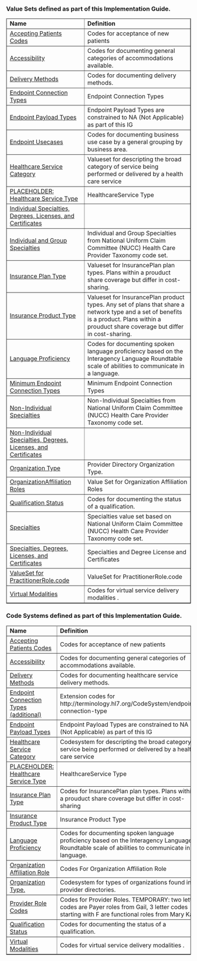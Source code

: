 

<div xmlns="http://www.w3.org/1999/xhtml" xmlns:xsi="http://www.w3.org/2001/XMLSchema-instance" xsi:schemaLocation="http://hl7.org/fhir ../../input-cache/schemas-r5/fhir-single.xsd">


<h3>Value Sets defined as part of this Implementation Guide.  </h3>
<table border="1" class="valuesets local">
  <thead>
    <tr>
      <td>
        <b>Name</b>
      </td>
      <td>
        <b>Definition</b>
      </td>
    </tr>
  </thead>
  <tbody> 
<tr>
<td><a href="ValueSet-AcceptingPatientsVS.html">Accepting Patients Codes</a></td>
<td>Codes for acceptance of new patients</td>
</tr>
<tr>
<td><a href="ValueSet-AccessibilityVS.html">Accessibility</a></td>
<td>Codes for documenting general categories of accommodations available. </td>
</tr>
<tr>
<td><a href="ValueSet-DeliveryMethodVS.html">Delivery Methods</a></td>
<td>Codes for documenting delivery methods. </td>
</tr>
<tr>
<td><a href="ValueSet-EndpointConnectionTypeVS.html">Endpoint Connection Types</a></td>
<td>Endpoint Connection Types</td>
</tr>
<tr>
<td><a href="ValueSet-EndpointPayloadTypeVS.html">Endpoint Payload Types</a></td>
<td>Endpoint Payload Types are constrained to NA (Not Applicable) as part of this IG</td>
</tr>
<tr>
<td><a href="ValueSet-EndpointUsecaseVS.html">Endpoint Usecases</a></td>
<td>Codes for documenting business use case by a general grouping by business area.</td>
</tr>
<tr>
<td><a href="ValueSet-HealthcareServiceCategoryVS.html">Healthcare Service Category</a></td>
<td>Valueset for descripting the broad category of service being performed or delivered by a health care service</td>
</tr>
<tr>
<td><a href="ValueSet-HealthcareServiceTypeVS.html">PLACEHOLDER: Healthcare Service Type</a></td>
<td>HealthcareService Type</td>
</tr>
<tr>

<td><a href="ValueSet-IndividualSpecialtyAndDegreeLicenseCertificateVS.html">Individual Specialties, Degrees, Licenses, and Certificates</a></td>
<td></td>
</tr>
<tr>
<td><a href="ValueSet-IndividualAndGroupSpecialtiesVS.html">Individual and Group Specialties</a></td>
<td>Individual and Group Specialties from National Uniform Claim Committee (NUCC) Health Care Provider Taxonomy code set.</td>
</tr>
<tr>
<td><a href="ValueSet-InsurancePlanTypeVS.html">Insurance Plan Type</a></td>
<td>Valueset for InsurancePlan  plan types.  Plans within a prouduct share coverage but differ in cost-sharing.</td>
</tr>
<tr>
<td><a href="ValueSet-InsuranceProductTypeVS.html">Insurance Product Type</a></td>
<td>Valueset for InsurancePlan product types. Any set of plans that share a network type and a set of benefits is a product.  Plans within a prouduct share coverage but differ in cost-sharing.</td>
</tr>
<tr>
<td><a href="ValueSet-LanguageProficiencyVS.html">Language Proficiency</a></td>
<td>Codes for documenting spoken language proficiency based on the Interagency Language Roundtable scale of abilities to communicate in a language.</td>
</tr>
<tr>
<td><a href="ValueSet-MinEndpointConnectionTypeVS.html">Minimum Endpoint Connection Types</a></td>
<td>Minimum Endpoint Connection Types</td>
</tr>
<tr>
<td><a href="ValueSet-NonIndividualSpecialtiesVS.html">Non-Individual Specialties</a></td>
<td>Non-Individual Specialties from National Uniform Claim Committee (NUCC) Health Care Provider Taxonomy code set.</td>
</tr>
<tr>
<td><a href="ValueSet-NonIndividualSpecialtyAndDegreeLicenseCertificateVS.html">Non-Individual Specialties, Degrees, Licenses, and Certificates</a></td>
<td></td>
</tr>
<tr>
<td><a href="ValueSet-OrgTypeVS.html">Organization Type</a></td>
<td>Provider Directory Organization Type.</td>
</tr>
<tr>
<td><a href="ValueSet-OrganizationAffiliationRoleVS.html">OrganizationAffiliation Roles</a></td>
<td>Value Set for Organization Affiliation Roles</td>
</tr>
<tr>
<td><a href="ValueSet-QualificationStatusVS.html">Qualification Status</a></td>
<td>Codes for documenting the status of a qualification.</td>
</tr>
<tr>
<td><a href="ValueSet-SpecialtiesVS.html">Specialties</a></td>
<td>Specialties value set based on National Uniform Claim Committee (NUCC) Health Care Provider Taxonomy code set.</td>
</tr>
<tr>
<td><a href="ValueSet-SpecialtyAndDegreeLicenseCertificateVS.html">Specialties, Degrees, Licenses, and Certificates</a></td>
<td>Specialties and Degree License and Certificates</td>
</tr>
<tr>
<td><a href="ValueSet-PractitionerRoleVS.html">ValueSet for PractitionerRole.code </a></td>
<td>ValueSet for PractitionerRole.code </td>
</tr>
<tr>
<td><a href="ValueSet-VirtualModalitiesVS.html">Virtual Modalities</a></td>
<td>Codes for virtual service delivery modalities .</td>
</tr>
  </tbody>
</table>
<h3>Code Systems defined as part of this Implementation Guide.  </h3>
<p></p>
<table border="1" class="codesytems local">
  <thead>
    <tr>
      <td>
        <b>Name</b>
      </td>
      <td>
        <b>Definition</b>
      </td>
    </tr>
  </thead>
  <tbody> 
<tr>
<td><a href="CodeSystem-AcceptingPatientsCS.html">Accepting Patients Codes</a></td>
<td>Codes for acceptance of new patients</td>
</tr>
<tr>
<td><a href="CodeSystem-AccessibilityCS.html">Accessibility</a></td>
<td>Codes for documenting general categories of accommodations available.</td>
</tr>
<tr>
<td><a href="CodeSystem-DeliveryMethodCS.html">Delivery Methods</a></td>
<td>Codes for documenting healthcare service delivery methods.</td>
</tr>
<tr>
<td><a href="CodeSystem-EndpointConnectionTypeCS.html">Endpoint Connection Types (additional)</a></td>
<td>Extension codes for http://terminology.hl7.org/CodeSystem/endpoint-connection-type</td>
</tr>
<tr>
<td><a href="CodeSystem-EndpointPayloadTypeCS.html">Endpoint Payload Types</a></td>
<td>Endpoint Payload Types are constrained to NA (Not Applicable) as part of this IG</td>
</tr>
<tr>
<td><a href="CodeSystem-HealthcareServiceCategoryCS.html">Healthcare Service Category</a></td>
<td>Codesystem for descripting the broad category of service being performed or delivered by a health care service</td>
</tr>
<tr>
<td><a href="CodeSystem-HealthcareServiceTypeCS.html">PLACEHOLDER: Healthcare Service Type</a></td>
<td>HealthcareService Type</td>
</tr>
<tr>
<td><a href="CodeSystem-InsurancePlanTypeCS.html">Insurance Plan Type</a></td>
<td>Codes for InsurancePlan  plan types.  Plans within a prouduct share coverage but differ in cost-sharing</td>
</tr>
<tr>
<td><a href="CodeSystem-InsuranceProductTypeCS.html">Insurance Product Type</a></td>
<td>Insurance Product Type</td>
</tr>
<tr>
<td><a href="CodeSystem-LanguageProficiencyCS.html">Language Proficiency</a></td>
<td>Codes for documenting spoken language proficiency based on the Interagency Language Roundtable scale of abilities to communicate in a language.</td>
</tr>
<tr>
<td><a href="CodeSystem-OrganizationAffiliationRoleCS.html">Organization Affiliation Role</a></td>
<td>Codes For Organization Affiliation Role</td>
</tr>
<tr>
<td><a href="CodeSystem-OrgTypeCS.html">Organization Type.</a></td>
<td>Codesystem for types of organizations found in provider directories.</td>
</tr>
<tr>
<td><a href="CodeSystem-ProviderRoleCS.html">Provider Role Codes</a></td>
<td>Codes for Provider Roles.   TEMPORARY:  two letter codes are Payer roles from Gail, 3 letter codes starting with F are functional roles from Mary Kay</td>
</tr>
<tr>
<td><a href="CodeSystem-QualificationStatusCS.html">Qualification Status</a></td>
<td>Codes for documenting the status of a qualification.</td>
</tr>
<tr>
<td><a href="CodeSystem-VirtualModalitiesCS.html">Virtual Modalities</a></td>
<td>Codes for virtual service delivery modalities .</td>
</tr>
  </tbody>
</table>

</div>